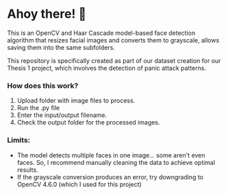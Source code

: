# Ahoy there! 🙌

This is an OpenCV and Haar Cascade model-based face detection algorithm that resizes facial images and converts them to grayscale, allows saving them into the same subfolders.

This repository is specifically created as part of our dataset creation for our Thesis 1 project, which involves the detection of panic attack patterns.

### How does this work?

1. Upload folder with image files to process.
2. Run the .py file
3. Enter the input/output filename.
4. Check the output folder for the processed images.

### Limits:
- The model detects multiple faces in one image... some aren't even faces. So, I recommend manually cleaning the data to achieve optimal results.
- If the grayscale conversion produces an error, try downgrading to OpenCV 4.6.0 (which I used for this project)
